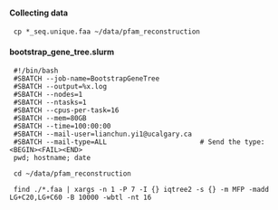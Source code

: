 #### Collecting data
     cp *_seq.unique.faa ~/data/pfam_reconstruction
#### bootstrap_gene_tree.slurm
     #!/bin/bash
     #SBATCH --job-name=BootstrapGeneTree
     #SBATCH --output=%x.log
     #SBATCH --nodes=1
     #SBATCH --ntasks=1
     #SBATCH --cpus-per-task=16
     #SBATCH --mem=80GB
     #SBATCH --time=100:00:00
     #SBATCH --mail-user=lianchun.yi1@ucalgary.ca
     #SBATCH --mail-type=ALL                       # Send the type: <BEGIN><FAIL><END>
     pwd; hostname; date

     cd ~/data/pfam_reconstruction

     find ./*.faa | xargs -n 1 -P 7 -I {} iqtree2 -s {} -m MFP -madd LG+C20,LG+C60 -B 10000 -wbtl -nt 16

     

